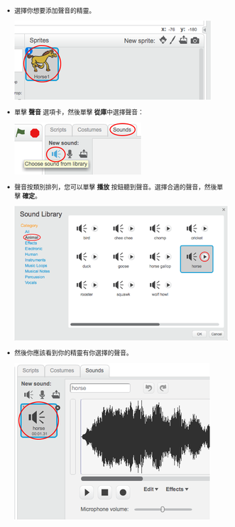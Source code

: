 + 選擇你想要添加聲音的精靈。
    
    ![截圖](images/sprite-select.png)

+ 單擊 **聲音** 選項卡，然後單擊 **從庫**中選擇聲音：
    
    ![截圖](images/import-sound.png)

+ 聲音按類別排列，您可以單擊 **播放** 按鈕聽到聲音。選擇合適的聲音，然後單擊 **確定**。
    
    ![截圖](images/choose-sound.png)

+ 然後你應該看到你的精靈有你選擇的聲音。
    
    ![截圖](images/sound-imported.png)